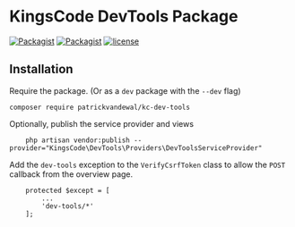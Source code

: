 # KingsCode DevTools Package

[![Packagist](https://img.shields.io/packagist/v/patrickvandewal/kc-dev-tools.svg?colorB=brightgreen)](https://packagist.org/packages/patrickvandewal/kc-dev-tools)
[![Packagist](https://img.shields.io/packagist/dt/patrickvandewal/kc-dev-tools.svg?colorB=brightgreen)](https://packagist.org/packages/patrickvandewal/kc-dev-tools)
[![license](https://img.shields.io/github/license/patrickvandewal/kc-dev-tools.svg?colorB=brightgreen)](https://github.com/patrickvandewal/kc-dev-tools)

## Installation

Require the package. (Or as a `dev` package with the `--dev` flag)

```
composer require patrickvandewal/kc-dev-tools
```

Optionally, publish the service provider and views

```
    php artisan vendor:publish --provider="KingsCode\DevTools\Providers\DevToolsServiceProvider"
```

Add the `dev-tools` exception to the `VerifyCsrfToken` class to allow the `POST` callback from the overview page.

```
    protected $except = [
        ...
        'dev-tools/*'
    ];
```
